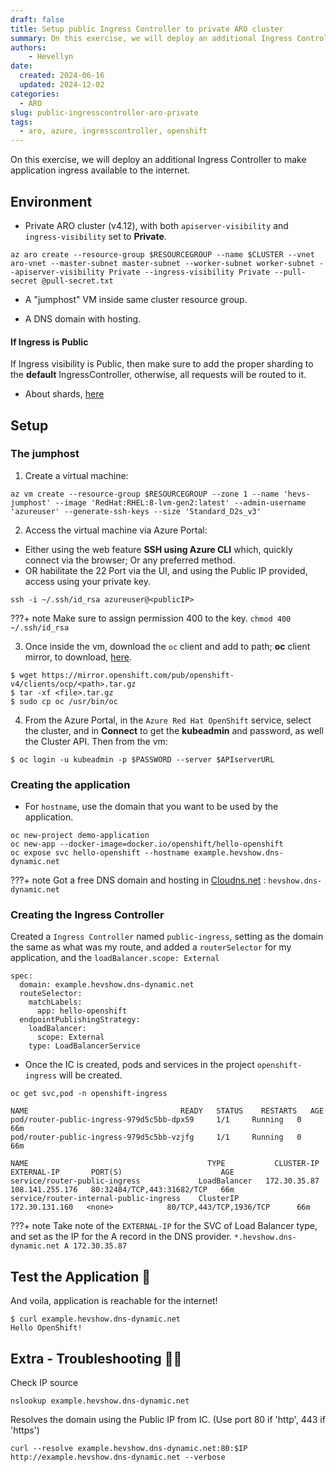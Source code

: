 ```yaml
---
draft: false
title: Setup public Ingress Controller to private ARO cluster
summary: On this exercise, we will deploy an additional Ingress Controller to make application ingress available to the internet.
authors:
    - Hevellyn
date:
  created: 2024-06-16
  updated: 2024-12-02
categories:
  - ARO
slug: public-ingresscontroller-aro-private
tags:
  - aro, azure, ingresscontroller, openshift
---
```

On this exercise, we will deploy an additional Ingress Controller to make application ingress available to the internet.
<!-- more -->

## Environment

- Private ARO cluster (v4.12), with both `apiserver-visibility` and `ingress-visibility` set to **Private**.
```
az aro create --resource-group $RESOURCEGROUP --name $CLUSTER --vnet aro-vnet --master-subnet master-subnet --worker-subnet worker-subnet --apiserver-visibility Private --ingress-visibility Private --pull-secret @pull-secret.txt
```

- A "jumphost" VM  inside same cluster resource group.

- A DNS domain with hosting.

#### If Ingress is Public

If Ingress visibility is Public, then make sure to add the proper sharding to the **default** IngressController, otherwise, all requests will be routed to it.
- About shards, [here](https://docs.redhat.com/en/documentation/openshift_container_platform/4.16/html-single/networking/index#nw-ingress-sharding-concept_configuring-ingress-cluster-traffic-ingress-controller)

## Setup 

### The jumphost
1.  Create a virtual machine:
```
az vm create --resource-group $RESOURCEGROUP --zone 1 --name 'hevs-jumphost' --image 'RedHat:RHEL:8-lvm-gen2:latest' --admin-username 'azureuser' --generate-ssh-keys --size 'Standard_D2s_v3'
``` 
2. Access the virtual machine via Azure Portal:
- Either using  the web feature **SSH using Azure CLI** which, quickly connect via the browser; Or any preferred method.
- OR habilitate the 22 Port via the UI, and using the Public IP provided, access using your private key.
```
ssh -i ~/.ssh/id_rsa azureuser@<publicIP>
```
???+ note
    Make sure to assign permission 400 to the key. `chmod 400 ~/.ssh/id_rsa`

3. Once inside the vm, download the `oc` client and add to path; **oc** client mirror, to download, [here](https://mirror.openshift.com/pub/openshift-v4/clients/ocp/).
```
$ wget https://mirror.openshift.com/pub/openshift-v4/clients/ocp/<path>.tar.gz
$ tar -xf <file>.tar.gz
$ sudo cp oc /usr/bin/oc
```

4. From the Azure Portal, in the `Azure Red Hat OpenShift` service, select the cluster, and in **Connect** to get the **kubeadmin** and password, as well the Cluster API. Then from the vm:
```
$ oc login -u kubeadmin -p $PASSWORD --server $APIserverURL
```

### Creating the application
- For `hostname`, use the domain that you want to be used by the application.
```
oc new-project demo-application
oc new-app --docker-image=docker.io/openshift/hello-openshift
oc expose svc hello-openshift --hostname example.hevshow.dns-dynamic.net
```

???+ note
    Got a free DNS domain and hosting in [Cloudns.net](https://www.cloudns.net/) : `hevshow.dns-dynamic.net`

### Creating the Ingress Controller

Created a `Ingress Controller` named `public-ingress`, setting as the domain the same as what was my route, and added a `routerSelector` for my application, and the `loadBalancer.scope: External`
```
spec:
  domain: example.hevshow.dns-dynamic.net
  routeSelector:
    matchLabels:
      app: hello-openshift
  endpointPublishingStrategy:
    loadBalancer:
      scope: External
    type: LoadBalancerService
```

- Once the IC is created, pods and services in the project `openshift-ingress` will be created.
```
oc get svc,pod -n openshift-ingress

NAME                                  READY   STATUS    RESTARTS   AGE
pod/router-public-ingress-979d5c5bb-dpx59     1/1     Running   0          66m
pod/router-public-ingress-979d5c5bb-vzjfg     1/1     Running   0          66m

NAME                                        TYPE           CLUSTER-IP       EXTERNAL-IP       PORT(S)                      AGE
service/router-public-ingress             LoadBalancer   172.30.35.87     108.141.255.176   80:32484/TCP,443:31682/TCP   66m
service/router-internal-public-ingress    ClusterIP      172.30.131.160   <none>            80/TCP,443/TCP,1936/TCP      66m
```

???+ note
    Take note of the `EXTERNAL-IP` for the SVC of Load Balancer type, and set as the IP for the A record in the DNS provider. `*.hevshow.dns-dynamic.net A 172.30.35.87`

## Test the Application 🚀

And voila, application is reachable for the internet!
```
$ curl example.hevshow.dns-dynamic.net  
Hello OpenShift!
```

## Extra - Troubleshooting 🕵🏻

Check IP source
```
nslookup example.hevshow.dns-dynamic.net
```

Resolves the domain using the Public IP from IC. (Use port 80 if 'http', 443 if 'https')
```
curl --resolve example.hevshow.dns-dynamic.net:80:$IP http://example.hevshow.dns-dynamic.net --verbose
```

